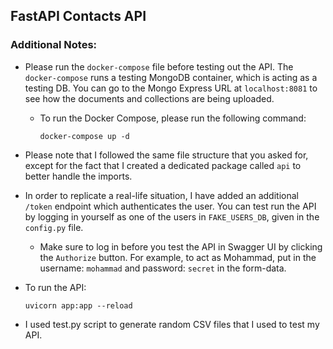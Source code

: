 ## FastAPI Contacts API

### Additional Notes:
- Please run the `docker-compose` file before testing out the API. The `docker-compose` runs a testing MongoDB container, which is acting as a testing DB. You can go to the Mongo Express URL at `localhost:8081` to see how the documents and collections are being uploaded.

	- To run the Docker Compose, please run the following command:
		```console
		docker-compose up -d
		```
- Please note that I followed the same file structure that you asked for, except for the fact that I created a dedicated package called `api` to better handle the imports.

- In order to replicate a real-life situation, I have added an additional `/token` endpoint which authenticates the user. You can test run the API by logging in yourself as one of the users in `FAKE_USERS_DB`, given in the `config.py` file.

  - Make sure to log in before you test the API in Swagger UI by clicking the `Authorize` button. For example, to act as Mohammad, put in the username: `mohammad` and password: `secret` in the form-data.

- To run the API:
	
	```console
	uvicorn app:app --reload
	```

- I used test.py script to generate random CSV files that I used to test my API.